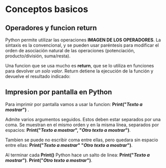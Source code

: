 # Conceptos basicos #

## Operadores y funcion return ##

Python permite utilizar las operaciones ****IMAGEN DE LOS OPERADORES****. La sintaxis es la convencional, y se pueden usar paréntesis para modificar el orden de asociación natural de las operaciones (potenciación, producto/división, suma/resta).

Una funcion que se usa mucho es **return**, que  se lo utiliza en funciones para devolver *un solo valor*. Return detiene la ejecución de la función y devuelve el resultado indicado:

## Impresion por pantalla en Python ##

Para imprimir por pantalla vamos a usar la funcion: **Print("_Texto a mostrar_")** .

Admite varios argumentos seguidos. Estos deben estar separados por una coma. Se muestran en el mismo orden y en la misma línea, separados por espacios: **Print("_Texto a mostrar_", "_Otro texto a mostrar_")**.

Tambien se puede no escribir coma entre ellas, pero quedara sin espacio entre ellas: **Print("_Texto a mostrar_" "_Otro texto a mostrar_")**.

Al terminar cada **Print()** Python hace un salto de linea:
**Print("_Texto a mostrar_")**.
**Print("_Otro texto a mostrar_")**.

